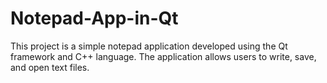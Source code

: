 # Notepad-App-in-Qt
This project is a simple notepad application developed using the Qt framework and C++ language. The application allows users to write, save, and open text files.
